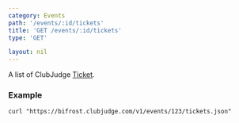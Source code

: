 ```yaml
---
category: Events
path: '/events/:id/tickets'
title: 'GET /events/:id/tickets'
type: 'GET'

layout: nil
---
```


A list of ClubJudge [Ticket](#/ticket-model).

### Example

```
curl "https://bifrost.clubjudge.com/v1/events/123/tickets.json"
```


